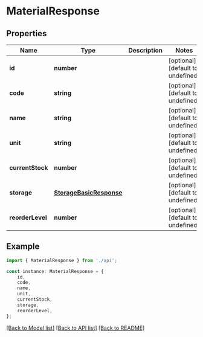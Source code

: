 # MaterialResponse


## Properties

Name | Type | Description | Notes
------------ | ------------- | ------------- | -------------
**id** | **number** |  | [optional] [default to undefined]
**code** | **string** |  | [optional] [default to undefined]
**name** | **string** |  | [optional] [default to undefined]
**unit** | **string** |  | [optional] [default to undefined]
**currentStock** | **number** |  | [optional] [default to undefined]
**storage** | [**StorageBasicResponse**](StorageBasicResponse.md) |  | [optional] [default to undefined]
**reorderLevel** | **number** |  | [optional] [default to undefined]

## Example

```typescript
import { MaterialResponse } from './api';

const instance: MaterialResponse = {
    id,
    code,
    name,
    unit,
    currentStock,
    storage,
    reorderLevel,
};
```

[[Back to Model list]](../README.md#documentation-for-models) [[Back to API list]](../README.md#documentation-for-api-endpoints) [[Back to README]](../README.md)
